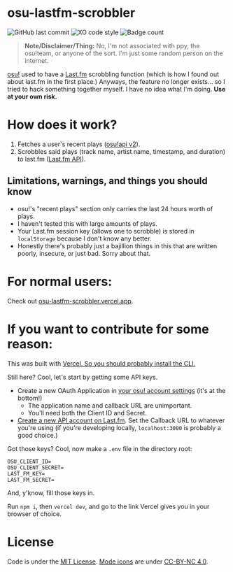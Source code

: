 # osu-lastfm-scrobbler
![GitHub last commit](https://img.shields.io/github/last-commit/12beesinatrenchcoat/osu-lastfm-scrobbler?style=flat-square)
![XO code style](https://flat.badgen.net/badge/code%20style/XO/cyan)
![Badge count](https://img.shields.io/badge/badges-too%20many-informational?style=flat-square)

> **Note/Disclaimer/Thing:** No, I'm not associated with ppy, the osu!team, or anyone of the sort. I'm just some random person on the internet.

[osu!](https://osu.ppy.sh) used to have a [Last.fm](https://last.fm) scrobbling function (which is how I found out about last.fm in the first place.) Anyways, the feature no longer exists… so I tried to hack something together myself. I have no idea what I'm doing. **Use at your own risk.**

# How does it work?
1. Fetches a user's recent plays ([osu!api v2](https://osu.ppy.sh/docs/index.html)).
2. Scrobbles said plays (track name, artist name, timestamp, and duration) to last.fm ([Last.fm API](https://www.last.fm/api)).

## Limitations, warnings, and things you should know
- osu!'s "recent plays" section only carries the last 24 hours worth of plays.
- I haven't tested this with large amounts of plays.
- Your Last.fm session key (allows one to scrobble) is stored in `localStorage` because I don't know any better.
- Honestly there's probably just a bajillion things in this that are written poorly, insecure, or just bad. Sorry about that.

# For normal users:
Check out [osu-lastfm-scrobbler.vercel.app](https://osu-lastfm-scrobbler.vercel.app).

# If you want to contribute for some reason:
This was built with [Vercel. So you should probably install the CLI.](https://vercel.com/cli)

Still here? Cool, let's start by getting some API keys.
- Create a new OAuth Application in [your osu! account settings](https://osu.ppy.sh/home/account/edit) (it's at the bottom!)
  - The application name and callback URL are unimportant.
  - You'll need both the Client ID and Secret.
- [Create a new API account on Last.fm](https://www.last.fm/api/account/create). Set the Callback URL to whatever you're using (if you're developing locally, `localhost:3000` is probably a good choice.)

Got those keys? Cool, now make a `.env` file in the directory root:
```dotenv
OSU_CLIENT_ID=
OSU_CLIENT_SECRET=
LAST_FM_KEY=
LAST_FM_SECRET=
```
And, y'know, fill those keys in.

Run `npm i`, then `vercel dev`, and go to the link Vercel gives you in your browser of choice.

# License
Code is under the [MIT License](./LICENSE). [Mode icons](./icons) are under [CC-BY-NC 4.0](./icons/LICENSE.md). 
